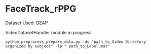# FaceTrack_rPPG


Dataset Used: DEAP 

VideoDatasetHandler module in progress  


```shell
python preprocess_prepare_data.py -ds "path_to_Video Directory organized by subject" -lp " path_to_Label.mat"

```

